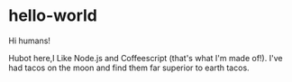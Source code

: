 # hello-world

Hi humans!

Hubot here,I Like Node.js and Coffeescript (that's what I'm made of!).
I've had tacos on the moon and find them far superior to earth tacos.
